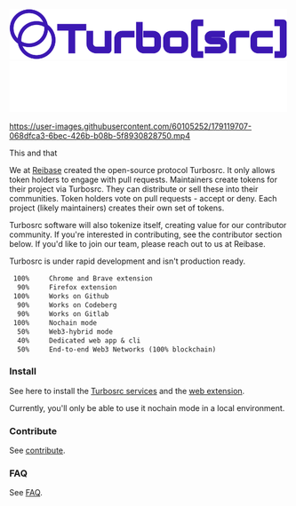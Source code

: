 <p align="leftr">
  <a href="https://reibase.rs#gh-light-mode-only">
    <img src="images/turbosrc-light-big.png" width="500px" alt="TurboSrc logo"/>
  </a>
  <a href="https://reibase.rs#gh-dark-mode-only">
    <img src="images/turbosrc-dark-big.png" width="500px" alt="TurboSrc logo"/>
  </a>
</p>

https://user-images.githubusercontent.com/60105252/179119707-068dfca3-6bec-426b-b08b-5f8930828750.mp4

This and that

We at [Reibase](https://reibase.rs) created the open-source protocol Turbosrc. It only allows token holders to engage with pull requests. Maintainers create tokens for their project via Turbosrc. They can distribute or sell these into their communities. Token holders vote on pull requests - accept or deny. Each project (likely maintainers) creates their own set of tokens.

Turbosrc software will also tokenize itself, creating value for our contributor community. If you're interested in contributing, see the contributor section below. If you'd like to join our team, please reach out to us at Reibase.

Turbosrc is under rapid development and isn't production ready.

```
 100%     Chrome and Brave extension
  90%     Firefox extension
 100%     Works on Github
  90%     Works on Codeberg
  90%     Works on Gitlab
 100%     Nochain mode
  50%     Web3-hybrid mode
  40%     Dedicated web app & cli
  50%     End-to-end Web3 Networks (100% blockchain)
  ```

### Install

See here to install the [Turbosrc services](https://github.com/turbo-src/service) and the [web extension](https://github.com/turbo-src/extension).

Currently, you'll only be able to use it nochain mode in a local environment.

### Contribute

See [contribute](docs/contribute.md).

### FAQ

See [FAQ](docs/faq.md).

